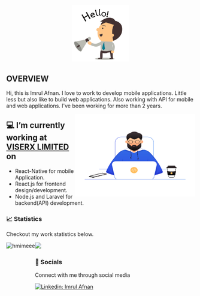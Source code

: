 
<div align="center">
<img src="https://github.com/imrul18/imrul18/raw/main/hello.gif" width="30%">
</div>

## OVERVIEW
Hi, this is Imrul Afnan. I love to work to develop mobile applications. Little less but also like to build web applications. Also working with API for mobile and web applications. I've been working for more than 2 years.

<img align="right" width="320" height="220" src="https://github.com/imrul18/imrul18/raw/main/coding.png">

 
## 💻 I’m currently working at <a href="https://viserx.com/">VISERX LIMITED</a> on 
 - React-Native for mobile Application.
 - React.js for frontend design/development.
 - Node.js and Laravel for backend(API) development.
 
 

### 📈 Statistics
Checkout my work statistics below.

 <img  height= "130" align="left" alt="hmimeee" src="https://github-readme-streak-stats.herokuapp.com/?user=imrul18&theme=dark&hide_border=true" />
 <img height= "130" src="https://github-readme-stats.vercel.app/api?username=imrul18&theme=dark&hide_border=true&show_icons=true&include_all_commits=true" />


### 💬 Socials
Connect with me through social media

[![Linkedin: Imrul Afnan](https://img.shields.io/badge/-ImrulAfnan-blue?style=flat-square&logo=Linkedin&logoColor=white&link=https://bd.linkedin.com/in/md-imrul-hosen-afnan-58415a210)](https://bd.linkedin.com/in/md-imrul-hosen-afnan-58415a210)
